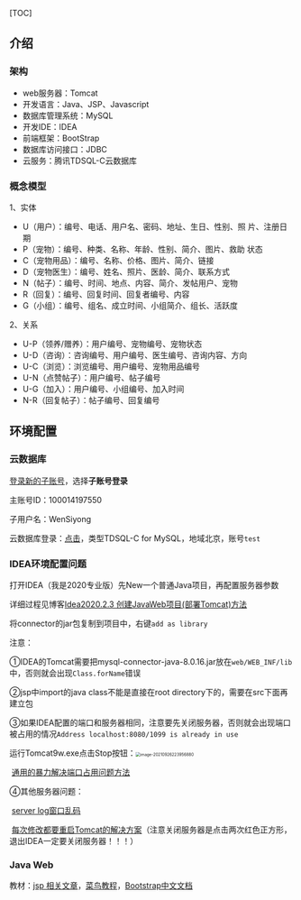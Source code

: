 [TOC]

## 介绍

### 架构

- web服务器：Tomcat
- 开发语言：Java、JSP、Javascript
- 数据库管理系统：MySQL
- 开发IDE：IDEA
- 前端框架：BootStrap
- 数据库访问接口：JDBC
- 云服务：腾讯TDSQL-C云数据库

### 概念模型

1、实体

- U（用户）：编号、电话、用户名、密码、地址、生日、性别、照
片、注册日期
- P（宠物）：编号、种类、名称、年龄、性别、简介、图片、救助
状态
- C（宠物用品）：编号、名称、价格、图片、简介、链接
- D（宠物医生）：编号、姓名、照片、医龄、简介、联系方式
- N（帖子）：编号、时间、地点、内容、简介、发帖用户、宠物
- R（回复）：编号、回复时间、回复者编号、内容
- G（小组）：编号、组名、成立时间、小组简介、组长、活跃度

2、关系

- U-P（领养/赠养）：用户编号、宠物编号、宠物状态
- U-D（咨询）：咨询编号、用户编号、医生编号、咨询内容、方向
- U-C（浏览）：浏览编号、用户编号、宠物用品编号
- U-N（点赞帖子）：用户编号、帖子编号
- U-G（加入）：用户编号、小组编号、加入时间
- N-R（回复帖子）：帖子编号、回复编号

## 环境配置

### 云数据库

[登录新的子账号](https://cloud.tencent.com/login/subAccount/100014197550?type=subAccount)，选择**子账号登录**

主账号ID：100014197550

子用户名：WenSiyong

云数据库登录：[点击](https://dms.cloud.tencent.com/#/login)，类型TDSQL-C for MySQL，地域北京，账号`test`

### IDEA环境配置问题

打开IDEA（我是2020专业版）先New一个普通Java项目，再配置服务器参数

详细过程见博客[Idea2020.2.3 创建JavaWeb项目(部署Tomcat)方法](https://www.cnblogs.com/rain-alone/p/14015193.html)

将connector的jar包复制到项目中，右键`add as library`

注意：

①IDEA的Tomcat需要把mysql-connector-java-8.0.16.jar放在`web/WEB_INF/lib`中，否则就会出现`Class.forName`错误

②jsp中import的java class不能是直接在root directory下的，需要在src下面再建立包

③如果IDEA配置的端口和服务器相同，注意要先关闭服务器，否则就会出现端口被占用的情况`Address localhost:8080/1099 is already in use`

运行Tomcat9w.exe点击Stop按钮：<img src="https://i.loli.net/2021/09/26/ltq31rFaInXgBcE.png" alt="image-20210926223956880" style="zoom:50%;" />

​	[通用的暴力解决端口占用问题方法](https://blog.csdn.net/qq_41428711/article/details/85008961)

④其他服务器问题：

​	[server log窗口乱码](https://blog.csdn.net/slow_sparrow/article/details/109813868)

​	[每次修改都要重启Tomcat的解决方案](https://blog.csdn.net/weixin_44763595/article/details/113041788)（注意关闭服务器是点击两次红色正方形，退出IDEA一定要关闭服务器！！！）

### Java Web

教材：[jsp 相关文章](https://segmentfault.com/blog/java_3y?search=jsp)，[菜鸟教程](https://www.runoob.com/jsp/jsp-tutorial.html)，[Bootstrap中文文档](https://v3.bootcss.com/components/#btn-groups)

